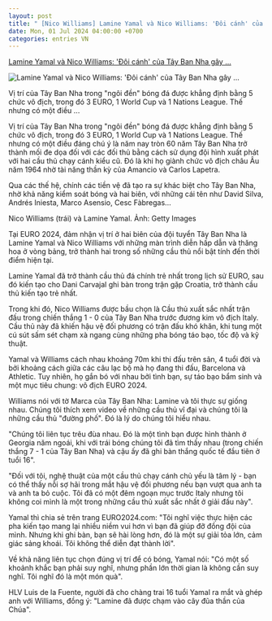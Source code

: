 ```yaml
---
layout: post
title: " [Nico Williams] Lamine Yamal và Nico Williams: 'Đôi cánh' của Tây Ban Nha gây ..."
date: Mon, 01 Jul 2024 04:00:00 +0700
categories: entries VN
---
```

[Lamine Yamal và Nico Williams: 'Đôi cánh' của Tây Ban Nha gây ...](https://daibieunhandan.vn/du-lich-the-thao/lamine-yamal-va-nico-williams-doi-canh-cua-tay-ban-nha-gay-bao-tai-euro-2024-i377505/)

![Lamine Yamal và Nico Williams: 'Đôi cánh' của Tây Ban Nha gây ...](https://img.daibieunhandan.vn/Files/Images/2024/06/30/spain_portraits_-_uefa_euro_202-1719738124980.jpeg)

Vị trí của Tây Ban Nha trong "ngôi đền" bóng đá được khẳng định bằng 5 chức vô địch, trong đó 3 EURO, 1 World Cup và 1 Nations League. Thế nhưng có một điều ...

Vị trí của Tây Ban Nha trong "ngôi đền" bóng đá được khẳng định bằng 5 chức vô địch, trong đó 3 EURO, 1 World Cup và 1 Nations League. Thế nhưng có một điều đáng chú ý là năm nay tròn 60 năm Tây Ban Nha trở thành mối đe dọa đối với các đối thủ bằng cách sử dụng đội hình xuất phát với hai cầu thủ chạy cánh kiểu cũ. Đó là khi họ giành chức vô địch châu Âu năm 1964 nhờ tài năng thần kỳ của Amancio và Carlos Lapetra.

Qua các thế hệ, chính các tiền vệ đã tạo ra sự khác biệt cho Tây Ban Nha, nhờ khả năng kiểm soát bóng và hai biên, với những cái tên như David Silva, Andrés Iniesta, Marco Asensio, Cesc Fàbregas...

Nico Williams (trái) và Lamine Yamal. Ảnh: Getty Images

Tại EURO 2024, đảm nhận vị trí ở hai biên của đội tuyển Tây Ban Nha là Lamine Yamal và Nico Williams với những màn trình diễn hấp dẫn và thăng hoa ở vòng bảng, trở thành hai trong số những cầu thủ nổi bật tính đến thời điểm hiện tại.

Lamine Yamal đã trở thành cầu thủ đá chính trẻ nhất trong lịch sử EURO, sau đó kiến tạo cho Dani Carvajal ghi bàn trong trận gặp Croatia, trở thành cầu thủ kiến ​​tạo trẻ nhất.

Trong khi đó, Nico Williams được bầu chọn là Cầu thủ xuất sắc nhất trận đấu trong chiến thắng 1 - 0 của Tây Ban Nha trước đương kim vô địch Italy. Cầu thủ này đã khiến hậu vệ đối phương có trận đấu khó khăn, khi tung một cú sút sấm sét chạm xà ngang cùng những pha bóng táo bạo, tốc độ và kỹ thuật.

Yamal và Williams cách nhau khoảng 70m khi thi đấu trên sân, 4 tuổi đời và bởi khoảng cách giữa các câu lạc bộ mà họ đang thi đấu, Barcelona và Athletic. Tuy nhiên, họ gắn bó với nhau bởi tình bạn, sự táo bạo bẩm sinh và một mục tiêu chung: vô địch EURO 2024.

Williams nói với tờ Marca của Tây Ban Nha: Lamine và tôi thực sự giống nhau. Chúng tôi thích xem video về những cầu thủ vĩ đại và chúng tôi là những cầu thủ "đường phố". Đó là lý do chúng tôi hiểu nhau.

"Chúng tôi liên tục trêu đùa nhau. Đó là một tình bạn được hình thành ở Georgia năm ngoái, khi với trái bóng chúng tôi đã tìm thấy nhau (trong chiến thắng 7 - 1 của Tây Ban Nha) và cậu ấy đã ghi bàn thắng quốc tế đầu tiên ở tuổi 16".

"Đối với tôi, nghệ thuật của một cầu thủ chạy cánh chủ yếu là tâm lý - bạn có thể thấy nỗi sợ hãi trong mắt hậu vệ đối phương nếu bạn vượt qua anh ta và anh ta bỏ cuộc. Tôi đã có một đêm ngoạn mục trước Italy nhưng tôi không coi mình là một trong những cầu thủ xuất sắc nhất ở giải đấu này".

Yamal thì chia sẻ trên trang EURO2024.com: "Tôi nghĩ việc thực hiện các pha kiến ​​tạo mang lại nhiều niềm vui hơn vì bạn đã giúp đỡ đồng đội của mình. Nhưng khi ghi bàn, bạn sẽ hài lòng hơn, đó là một sự giải tỏa lớn, cảm giác sảng khoái. Tôi không thể diễn đạt thành lời".

Về khả năng liên tục chọn đúng vị trí để có bóng, Yamal nói: "Có một số khoảnh khắc bạn phải suy nghĩ, nhưng phần lớn thời gian là không cần suy nghĩ. Tôi nghĩ đó là một món quà".

HLV Luis de la Fuente, người đã cho chàng trai 16 tuổi Yamal ra mắt và ghép anh với Williams, đồng ý: "Lamine đã được chạm vào cây đũa thần của Chúa".

